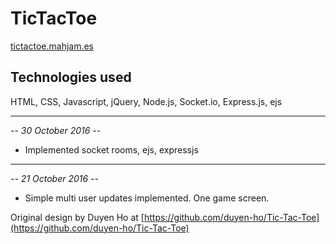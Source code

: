 # TicTacToe
[tictactoe.mahjam.es](https://tictactoe.mahjam.es/)
## Technologies used
HTML, CSS, Javascript, jQuery, Node.js, Socket.io, Express.js, ejs

---
*-- 30 October 2016 --*

* Implemented socket rooms, ejs, expressjs


---
*-- 21 October 2016 --*

* Simple multi user updates implemented. One game screen.

Original design by Duyen Ho at [https://github.com/duyen-ho/Tic-Tac-Toe](https://github.com/duyen-ho/Tic-Tac-Toe)
